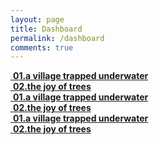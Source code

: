 ```yaml
---
layout: page
title: Dashboard
permalink: /dashboard
comments: true
---
```


<div class="row mb-30px">
    <div class="col-3 col-md-12 col-lg-3 databox data_01">
        <a href="{{ site.baseurl }}/thesis001">
            <div>
                <img class="" src="{{site.baseurl}}/assets/images/thesis001.jpg" alt="" />
                <b>01.a village trapped underwater</b>
            </div>
        </a>
    </div>
    <div class="col-3 col-md-12 col-lg-3 databox data_02">
        <a href="{{ site.baseurl }}/thesis002">
            <div>
                <img class="" src="{{site.baseurl}}/assets/images/thesis001.jpg" alt="" />
                <b>02.the joy of trees</b>
            </div>
        </a>
    </div>
    <div class="col-3 col-md-12 col-lg-3 databox data_03">
        <a href="{{ site.baseurl }}/thesis003">
            <div>
                <img class="" src="{{site.baseurl}}/assets/images/thesis001.jpg" alt="" />
                <b>01.a village trapped underwater</b>
            </div>
        </a>
    </div>
    <div class="col-3 col-md-12 col-lg-3 databox data_04">
        <a href="{{ site.baseurl }}/thesis004">
            <div>
                <img class="" src="{{site.baseurl}}/assets/images/thesis001.jpg" alt="" />
                <b>02.the joy of trees</b>
            </div>
        </a>
    </div>
    <div class="col-3 col-md-12 col-lg-3 databox data_05">
        <a href="{{ site.baseurl }}/thesis005">
            <div>
                <img class="" src="{{site.baseurl}}/assets/images/thesis001.jpg" alt="" />
                <b>01.a village trapped underwater</b>
            </div>
        </a>
    </div>
    <div class="col-3 col-md-12 col-lg-3 databox data_06">
        <a href="{{ site.baseurl }}/thesis006">
            <div class="">
                <img class="" src="{{site.baseurl}}/assets/images/thesis001.jpg" alt="" />
                <b>02.the joy of trees</b>
            </div>
        </a>
    </div>
</div>
